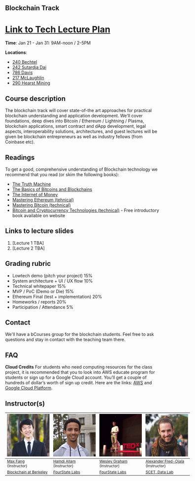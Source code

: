 ## Blockchain Track

# [Link to Tech Lecture Plan](https://docs.google.com/spreadsheets/d/1Mf8c0Guyzmtj-YC6nZJ-7XrByDN1QcqSSRDQ9jnAP60/edit?usp=sharing)

**Time**: Jan 21 - Jan 31: 9AM-noon / 2-5PM

**Locations**:
* [240 Bechtel](https://wheelerrenewal.berkeley.edu/surge-spaces/bechtel-hall-room-240)
* [242 Sutardja Dai](https://www.berkeley.edu/map?sutardja)
* [786 Davis](https://www.berkeley.edu/map?davis)
* [217 McLaughlin](https://www.berkeley.edu/map?mclaughlin)
* [290 Hearst Mining](https://www.berkeley.edu/map?hearstmining)


## Course description
The blockchain track will cover state-of-the art approaches for practical blockchain understanding and application development. We'll cover foundations, deep dives into Bitcoin / Ethereum / Lightning / Plasma, blockchain applications, smart contract and dApp development, legal aspects, interoperability solutions, architectures, and guest lectures will be given be blockchain entrepreneurs as well as industry fellows (from Coinbase etc).


## Readings

To get a good, comprehensive understanding of Blockchain technology we recommend that you read (or skim the following books):

* [The Truth Machine](https://www.amazon.com/Truth-Machine-Blockchain-Future-Everything/dp/B07B4MLBW8/ref=sr_1_1?ie=UTF8&qid=1533811586&sr=8-1&keywords=truth+machine)
* [The Basics of Bitcoins and Blockchains](https://www.amazon.com/Basics-Bitcoins-Blockchains-Introduction-Cryptocurrencies/dp/1633538001)
* [The Internet of Money](https://www.amazon.com/The-Internet-of-Money/dp/B071KX8WP8/ref=sr_1_5?ie=UTF8&qid=1533811605&sr=1-5&keywords=mastering+bitcoin)
* [Mastering Ethereum (tehnical)](https://www.amazon.com/Mastering-Ethereum-Building-Smart-Contracts/dp/1491971940)
* [Mastering Bitcoin (technical)](https://www.amazon.com/Mastering-Bitcoin-Programming-Open-Blockchain/dp/1491954388/ref=sr_1_4?s=books&ie=UTF8&qid=1533811605&sr=1-4&keywords=mastering+bitcoin)
* [Bitcoin and Cryptocurrency Technologies (technical)](http://bitcoinbook.cs.princeton.edu/) - Free introductory book available on website

## Links to lecture slides

1. [Lecture 1 TBA]
2. [Lecture 2 TBA]


## Grading rubric

- Lowtech demo (pitch your project) 15%
- System architecture + UI / UX flow 10%
- Technical whitepaper 15%
- MVP / PoC (Demo or Die) 15%
- Ethereum Final (test + implementation) 20%
- Homeworks / reports 20%
- Participation / Attendance 5%


## Contact

We'll have a bCourses group for the blockchain students. Feel free to ask questions and stay in contact with the teaching team there.


## FAQ


**Cloud Credits**
For students who need computing resources for the class project, it is recommended that you to look into AWS educate program for students or sign up for a Google Cloud account. You’ll get a couple of hundreds of dollar’s worth of sign up credit. Here are the links: [AWS](https://aws.amazon.com/education/awseducate/apply/) and [Google Cloud Platform](https://cloud.google.com/free/).


## Instructor(s)

<table style="table-layout: fixed; font-size: 88%; width:600px;">
  <thead>
    <tr>
      <th style="width: 10%;"><img src="assets/imgs/max.jpg" alt="hamdi" style="width:300px"></th>
      <th style="width: 10%;"><img src="assets/imgs/hamdi.jpeg" alt="hamdi" style="width:300px"></th>
      <th style="width: 10%;"><img src="assets/imgs/wesley.jpg" alt="hamdi" style="width:300px"></th>
      <th style="width: 10%;"><img src="assets/imgs/alex.jpg" alt="Alexander Fred-Ojala" style="width:300px"></th>
    </tr>
  </thead>
  <tbody>
    <tr>
          <td><a href="http://maxfa.ng/">Max Fang</a> <br>(Instructor)</td>
          <td><a href="https://www.linkedin.com/in/hamdiallam/">Hamdi Allam</a> <br>(Instructor)</td>
          <td><a href="https://www.linkedin.com/in/wesleygraham">Wesley Graham</a> <br>(Instructor)</td>
          <td><a href="https://alex.fo/">Alexander Fred-Ojala</a> <br>(Instructor)</td>
    </tr>
    <tr>
      <td><a href="https://blockchain.berkeley.edu">Blockchain at Berkeley</a></td>
      <td><a href="https://github.com/fourthstate">FourState Labs</a></td>
      <td><a href="https://github.com/fourthstate">FourState Labs</a></td>
      <td><a href="http://scet.berkeley.edu/data-lab">SCET, Data Lab</a></td>
    </tr>
  </tbody>
</table>
